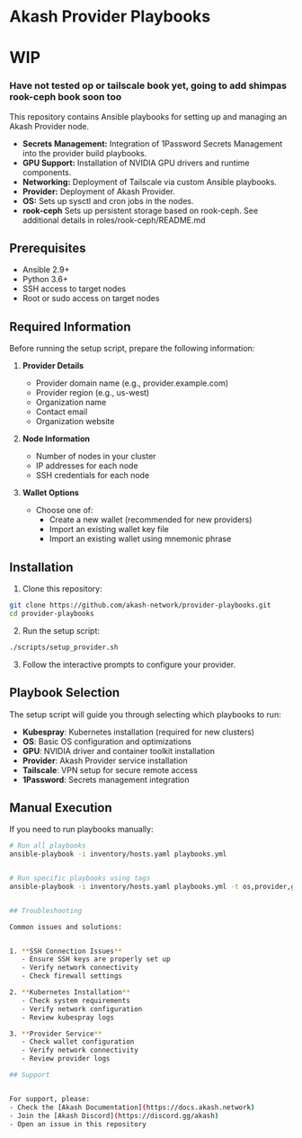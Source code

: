 # Akash Provider Playbooks

# WIP

### Have not tested op or tailscale book yet, going to add shimpas rook-ceph book soon too



This repository contains Ansible playbooks for setting up and managing an Akash Provider node.
- **Secrets Management:** Integration of 1Password Secrets Management into the provider build playbooks.
- **GPU Support:** Installation of NVIDIA GPU drivers and runtime components.
- **Networking:** Deployment of Tailscale via custom Ansible playbooks.
- **Provider:** Deployment of Akash Provider.
- **OS:** Sets up sysctl and cron jobs in the nodes.
- **rook-ceph** Sets up persistent storage based on rook-ceph. See additional details in roles/rook-ceph/README.md

## Prerequisites

- Ansible 2.9+
- Python 3.6+
- SSH access to target nodes
- Root or sudo access on target nodes

## Required Information

Before running the setup script, prepare the following information:

1. **Provider Details**
   - Provider domain name (e.g., provider.example.com)
   - Provider region (e.g., us-west)
   - Organization name
   - Contact email
   - Organization website

2. **Node Information**
   - Number of nodes in your cluster
   - IP addresses for each node
   - SSH credentials for each node

3. **Wallet Options**
   - Choose one of:
     - Create a new wallet (recommended for new providers)
     - Import an existing wallet key file
     - Import an existing wallet using mnemonic phrase

## Installation

1. Clone this repository:
```bash
git clone https://github.com/akash-network/provider-playbooks.git
cd provider-playbooks
```

2. Run the setup script:
```bash
./scripts/setup_provider.sh
```

3. Follow the interactive prompts to configure your provider.

## Playbook Selection

The setup script will guide you through selecting which playbooks to run:

- **Kubespray**: Kubernetes installation (required for new clusters)
- **OS**: Basic OS configuration and optimizations
- **GPU**: NVIDIA driver and container toolkit installation
- **Provider**: Akash Provider service installation
- **Tailscale**: VPN setup for secure remote access
- **1Password**: Secrets management integration

## Manual Execution

If you need to run playbooks manually:

```bash
# Run all playbooks
ansible-playbook -i inventory/hosts.yaml playbooks.yml


# Run specific playbooks using tags
ansible-playbook -i inventory/hosts.yaml playbooks.yml -t os,provider,gpu


## Troubleshooting

Common issues and solutions:


1. **SSH Connection Issues**
   - Ensure SSH keys are properly set up
   - Verify network connectivity
   - Check firewall settings

2. **Kubernetes Installation**
   - Check system requirements
   - Verify network configuration
   - Review kubespray logs

3. **Provider Service**
   - Check wallet configuration
   - Verify network connectivity
   - Review provider logs

## Support


For support, please:
- Check the [Akash Documentation](https://docs.akash.network)
- Join the [Akash Discord](https://discord.gg/akash)
- Open an issue in this repository
